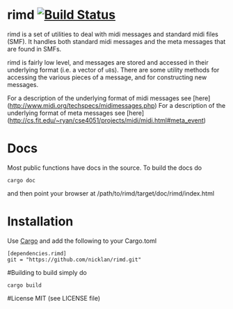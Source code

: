 # rimd [![Build Status](https://travis-ci.org/nicklan/rimd.svg?branch=master)](https://travis-ci.org/nicklan/rimd)

rimd is a set of utilities to deal with midi messages and standard
midi files (SMF).  It handles both standard midi messages and the meta
messages that are found in SMFs.

rimd is fairly low level, and  messages are stored and accessed in
their underlying format (i.e. a vector of `u8`s).  There are some
utility methods for accessing the various pieces of a message, and
for constructing new messages.

For a description of the underlying format of midi messages see [here]
(http://www.midi.org/techspecs/midimessages.php)
For a description of the underlying format of meta messages see [here]
(http://cs.fit.edu/~ryan/cse4051/projects/midi/midi.html#meta_event)


# Docs

Most public functions have docs in the source.  To build the docs do

    cargo doc

and then point your browser at /path/to/rimd/target/doc/rimd/index.html

# Installation
Use [Cargo](http://doc.crates.io/) and add the following to your Cargo.toml

```
[dependencies.rimd]
git = "https://github.com/nicklan/rimd.git"
```


#Building
to build simply do

    cargo build

#License
MIT (see LICENSE file)
